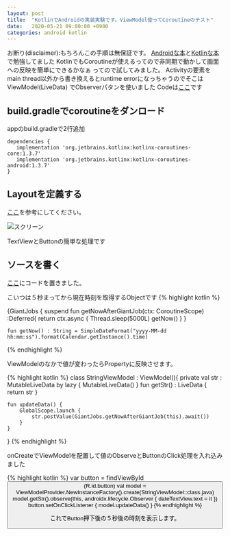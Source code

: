 ```yaml
---
layout: post
title:  "KotlinでAndroidの実装実験です。ViewModel使ってCoroutineのテスト"
date:   2020-05-21 09:00:00 +0900
categories: android kotlin
---
```

お断り(disclaimer):もちろんこの手順は無保証です。
[Androidな本][AndroidBook]と[Kotlinな本][KotlinBook]で勉強してました
KotlinでもCoroutineが使えるってので非同期で動かして画面への反映を簡単にできるかなぁ
ってので試してみました。
Activityの要素をmain thread以外から書き換えるとruntime errorになっちゃうのでそこはViewModel(LiveData)
でObserverパタンを使いました
Codeは[ここ][github]です
## build.gradleでcoroutineをダンロード

appのbuild.gradleで2行追加
~~~
dependencies {
   implementation 'org.jetbrains.kotlinx:kotlinx-coroutines-core:1.3.7'
   implementation 'org.jetbrains.kotlinx:kotlinx-coroutines-android:1.3.7'
}
~~~

## Layoutを定義する

[ここ][layout]を参考にしてください。


![スクリーン](/blog/images/screen.PNG)

TextViewとButtonの簡単な処理です

## ソースを書く
[ここ][src]にコードを置きました。

こいつは５秒まってから現在時刻を取得するObjectです
{% highlight kotlin %}

{GiantJobs {
    suspend fun  getNowAfterGiantJob(ctx: CoroutineScope) :Deferred<String>{
        return ctx.async {
            Thread.sleep(5000L)
            getNow()
        }
    }

    fun getNow() : String = SimpleDateFormat("yyyy-MM-dd hh:mm:ss").format(Calendar.getInstance().time)

{% endhighlight %}

ViewModelのなかで値が変わったらPropertyに反映させます。

{% highlight kotlin %}
class StringViewModel : ViewModel(){
    private  val str : MutableLiveData<String> by lazy {
            MutableLiveData<String>()
    }
    fun getStr() : LiveData<String> {
        return str
    }

    fun updateData() {
        GlobalScope.launch {
            str.postValue(GiantJobs.getNowAfterGiantJob(this).await())
        }
    }
}
{% endhighlight %}

onCreateでViewModelを配置して値のObserveとButtonのClick処理を入れ込みました

{% highlight kotlin %}
        var button = findViewById<Button>(R.id.button)
        val model = ViewModelProvider.NewInstanceFactory().create(StringViewModel::class.java)
        model.getStr().observe(this, androidx.lifecycle.Observer {
            dateTextView.text = it
        })
        button.setOnClickListener {
            model.updateData()
        }
{% endhighlight %}

これでButton押下後の５秒後の時刻を表示します。

[AndroidBook]: https://amzn.to/3e3MlCl
[KotlinBook]: https://amzn.to/2LM5mxc
[github]: https://github.com/hikazoh/KotlinCoroutine
[layout]: https://github.com/hikazoh/KotlinCoroutine/blob/master/app/src/main/res/layout/activity_main.xml
[src]: https://github.com/hikazoh/KotlinCoroutine/blob/master/app/src/main/java/com/example/coroutine/MainActivity.kt

